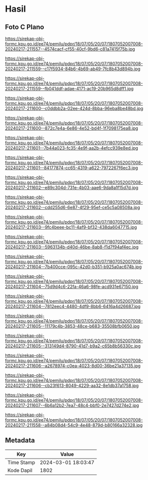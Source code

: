 # Hasil

## Foto C Plano

https://sirekap-obj-formc.kpu.go.id/ee74/pemilu/pdpr/18/07/05/20/07/1807052007008-20240217-211557--4574cacf-cf55-40cf-9bd6-c81a7415f75b.jpg

https://sirekap-obj-formc.kpu.go.id/ee74/pemilu/pdpr/18/07/05/20/07/1807052007008-20240217-211559--c17f5934-84b6-4b69-ab49-7fc8b43d894b.jpg

https://sirekap-obj-formc.kpu.go.id/ee74/pemilu/pdpr/18/07/05/20/07/1807052007008-20240217-211559--fb041ddf-adae-4171-ac19-20b965d8dff1.jpg

https://sirekap-obj-formc.kpu.go.id/ee74/pemilu/pdpr/18/07/05/20/07/1807052007008-20240217-211600--c0ddbb2a-02ee-424d-8bba-96eba8be48bd.jpg

https://sirekap-obj-formc.kpu.go.id/ee74/pemilu/pdpr/18/07/05/20/07/1807052007008-20240217-211600--872c7e4a-6e86-4e52-bd4f-1f7098175ea8.jpg

https://sirekap-obj-formc.kpu.go.id/ee74/pemilu/pdpr/18/07/05/20/07/1807052007008-20240217-211601--7b44a023-fc35-4e9f-aa2b-4efcc939e8ed.jpg

https://sirekap-obj-formc.kpu.go.id/ee74/pemilu/pdpr/18/07/05/20/07/1807052007008-20240217-211601--84177874-cc65-4319-a622-7972267f6ec3.jpg

https://sirekap-obj-formc.kpu.go.id/ee74/pemilu/pdpr/18/07/05/20/07/1807052007008-20240217-211602--e89c304d-731e-4b03-aae6-9da8a1f15d7d.jpg

https://sirekap-obj-formc.kpu.go.id/ee74/pemilu/pdpr/18/07/05/20/07/1807052007008-20240217-211602--cdd255d6-6e87-4f29-95ef-ce5c5a08508a.jpg

https://sirekap-obj-formc.kpu.go.id/ee74/pemilu/pdpr/18/07/05/20/07/1807052007008-20240217-211603--9fc4beee-bc11-4af9-bf32-438da6047715.jpg

https://sirekap-obj-formc.kpu.go.id/ee74/pemilu/pdpr/18/07/05/20/07/1807052007008-20240217-211603--5963134b-d40d-46be-8ab8-f1d7f94af4ec.jpg

https://sirekap-obj-formc.kpu.go.id/ee74/pemilu/pdpr/18/07/05/20/07/1807052007008-20240217-211604--7b400cce-095c-42d0-b351-b925a0ac674b.jpg

https://sirekap-obj-formc.kpu.go.id/ee74/pemilu/pdpr/18/07/05/20/07/1807052007008-20240217-211604--75d9d4c6-22fa-46a6-98fe-acd931e67150.jpg

https://sirekap-obj-formc.kpu.go.id/ee74/pemilu/pdpr/18/07/05/20/07/1807052007008-20240217-211604--7812eec4-4480-4df9-8bb6-6416a4d26687.jpg

https://sirekap-obj-formc.kpu.go.id/ee74/pemilu/pdpr/18/07/05/20/07/1807052007008-20240217-211605--11179c4b-3853-48ce-b683-35508bfb0650.jpg

https://sirekap-obj-formc.kpu.go.id/ee74/pemilu/pdpr/18/07/05/20/07/1807052007008-20240217-211605--313149d4-8790-41d7-b9a2-c65b8b56330c.jpg

https://sirekap-obj-formc.kpu.go.id/ee74/pemilu/pdpr/18/07/05/20/07/1807052007008-20240217-211606--a2678974-c0ea-4023-8d00-36be21a37135.jpg

https://sirekap-obj-formc.kpu.go.id/ee74/pemilu/pdpr/18/07/05/20/07/1807052007008-20240217-211606--cb23f613-8049-4229-aa32-8e1db37a1758.jpg

https://sirekap-obj-formc.kpu.go.id/ee74/pemilu/pdpr/18/07/05/20/07/1807052007008-20240217-211607--6b6a12b2-7ea7-48c4-bbf0-2e7427d274e2.jpg

https://sirekap-obj-formc.kpu.go.id/ee74/pemilu/pdpr/18/07/05/20/07/1807052007008-20240217-211558--a84b08d4-54c9-4e48-879d-b80166a32328.jpg


## Metadata

| Key        | Value               |
| ---------- | ------------------- |
| Time Stamp | 2024-03-01 18:03:47 |
| Kode Dapil | 1802                |



